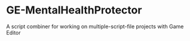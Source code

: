 # GE-MentalHealthProtector
A script combiner for working on multiple-script-file projects with Game Editor
